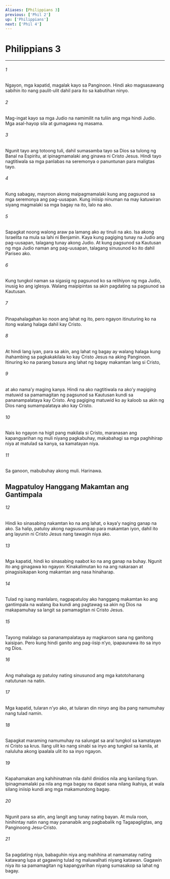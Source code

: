 ```yaml
---
Aliases: [Philippians 3]
previous: ['Phil 2']
up: ['Philippians']
next: ['Phil 4']
---
```

# Philippians 3

***






















###### 1 










Ngayon, mga kapatid, magalak kayo sa Panginoon. Hindi ako magsasawang sabihin ito nang paulit-ulit dahil para ito sa kabutihan ninyo. 





















###### 2 










Mag-ingat kayo sa mga Judio na namimilit na tuliin ang mga hindi Judio. Mga asal-hayop sila at gumagawa ng masama. 





















###### 3 










Ngunit tayo ang totoong tuli, dahil sumasamba tayo sa Dios sa tulong ng Banal na Espiritu, at ipinagmamalaki ang ginawa ni Cristo Jesus. Hindi tayo nagtitiwala sa mga panlabas na seremonya o panuntunan para maligtas tayo. 





















###### 4 










Kung sabagay, mayroon akong maipagmamalaki kung ang pagsunod sa mga seremonya ang pag-uusapan. Kung iniisip ninuman na may katuwiran siyang magmalaki sa mga bagay na ito, lalo na ako. 





















###### 5 










Sapagkat noong walong araw pa lamang ako ay tinuli na ako. Isa akong Israelita na mula sa lahi ni Benjamin. Kaya kung pagiging tunay na Judio ang pag-uusapan, talagang tunay akong Judio. At kung pagsunod sa Kautusan ng mga Judio naman ang pag-uusapan, talagang sinusunod ko ito dahil Pariseo ako. 





















###### 6 










Kung tungkol naman sa sigasig ng pagsunod ko sa relihiyon ng mga Judio, inusig ko ang iglesya. Walang maipipintas sa akin pagdating sa pagsunod sa Kautusan. 





















###### 7 










Pinapahalagahan ko noon ang lahat ng ito, pero ngayon itinuturing ko na itong walang halaga dahil kay Cristo. 





















###### 8 










At hindi lang iyan, para sa akin, ang lahat ng bagay ay walang halaga kung ihahambing sa pagkakakilala ko kay Cristo Jesus na aking Panginoon. Itinuring ko na parang basura ang lahat ng bagay makamtan lang si Cristo, 





















###### 9 










at ako namaʼy maging kanya. Hindi na ako nagtitiwala na akoʼy magiging matuwid sa pamamagitan ng pagsunod sa Kautusan kundi sa pananampalataya kay Cristo. Ang pagiging matuwid ko ay kaloob sa akin ng Dios nang sumampalataya ako kay Cristo. 





















###### 10 










Nais ko ngayon na higit pang makilala si Cristo, maranasan ang kapangyarihan ng muli niyang pagkabuhay, makabahagi sa mga paghihirap niya at matulad sa kanya, sa kamatayan niya. 





















###### 11 










Sa ganoon, mabubuhay akong muli. Harinawa.

## Magpatuloy Hanggang Makamtan ang Gantimpala 





















###### 12 










Hindi ko sinasabing nakamtan ko na ang lahat, o kayaʼy naging ganap na ako. Sa halip, patuloy akong nagsusumikap para makamtan iyon, dahil ito ang layunin ni Cristo Jesus nang tawagin niya ako. 





















###### 13 










Mga kapatid, hindi ko sinasabing naabot ko na ang ganap na buhay. Ngunit ito ang ginagawa ko ngayon: Kinakalimutan ko na ang nakaraan at pinagsisikapan kong makamtan ang nasa hinaharap. 





















###### 14 










Tulad ng isang manlalaro, nagpapatuloy ako hanggang makamtan ko ang gantimpala na walang iba kundi ang pagtawag sa akin ng Dios na makapamuhay sa langit sa pamamagitan ni Cristo Jesus. 





















###### 15 










Tayong malalago sa pananampalataya ay magkaroon sana ng ganitong kaisipan. Pero kung hindi ganito ang pag-iisip nʼyo, ipapaunawa ito sa inyo ng Dios. 





















###### 16 










Ang mahalaga ay patuloy nating sinusunod ang mga katotohanang natutunan na natin. 





















###### 17 










Mga kapatid, tularan nʼyo ako, at tularan din ninyo ang iba pang namumuhay nang tulad namin. 





















###### 18 










Sapagkat maraming namumuhay na salungat sa aral tungkol sa kamatayan ni Cristo sa krus. Ilang ulit ko nang sinabi sa inyo ang tungkol sa kanila, at naluluha akong ipaalala ulit ito sa inyo ngayon. 





















###### 19 










Kapahamakan ang kahihinatnan nila dahil dinidios nila ang kanilang tiyan. Ipinagmamalaki pa nila ang mga bagay na dapat sana nilang ikahiya, at wala silang iniisip kundi ang mga makamundong bagay. 





















###### 20 










Ngunit para sa atin, ang langit ang tunay nating bayan. At mula roon, hinihintay natin nang may pananabik ang pagbabalik ng Tagapagligtas, ang Panginoong Jesu-Cristo. 





















###### 21 










Sa pagdating niya, babaguhin niya ang mahihina at namamatay nating katawang lupa at gagawing tulad ng maluwalhati niyang katawan. Gagawin niya ito sa pamamagitan ng kapangyarihan niyang sumasakop sa lahat ng bagay.
